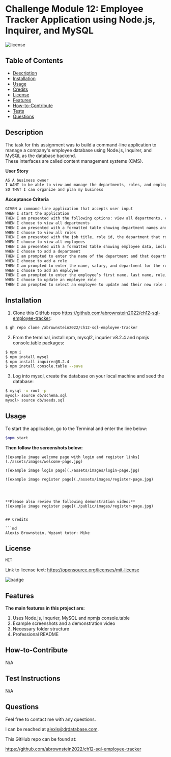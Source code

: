 # Challenge Module 12: Employee Tracker Application using Node.js, Inquirer, and MySQL

![license](https://img.shields.io/badge/license-MIT-black)

## Table of Contents

- [Description](#description)
- [Installation](#installation)
- [Usage](#usage)
- [Credits](#credits)
- [License](#license)
- [Features](#features)
- [How-to-Contribute](#how-to-contribute)
- [Tests](#test-instructions)
- [Questions](#questions)

## Description
The task for this assignment was to build a command-line application to manage a company's employee database using Node.js, Inquirer, and MySQL as the database backend.  
These interfaces are called content management systems (CMS).

**User Story**

```md
AS A business owner
I WANT to be able to view and manage the departments, roles, and employees in my company
SO THAT I can organize and plan my business

```

**Acceptance Criteria**

```md
GIVEN a command-line application that accepts user input
WHEN I start the application
THEN I am presented with the following options: view all departments, view all roles, view all employees, add a department, add a role, add an employee, and update an employee role
WHEN I choose to view all departments
THEN I am presented with a formatted table showing department names and department ids
WHEN I choose to view all roles
THEN I am presented with the job title, role id, the department that role belongs to, and the salary for that role
WHEN I choose to view all employees
THEN I am presented with a formatted table showing employee data, including employee ids, first names, last names, job titles, departments, salaries, and managers that the employees report to
WHEN I choose to add a department
THEN I am prompted to enter the name of the department and that department is added to the database
WHEN I choose to add a role
THEN I am prompted to enter the name, salary, and department for the role and that role is added to the database
WHEN I choose to add an employee
THEN I am prompted to enter the employee’s first name, last name, role, and manager, and that employee is added to the database
WHEN I choose to update an employee role
THEN I am prompted to select an employee to update and their new role and this information is updated in the database 

```

## Installation
<!-- audience is other developers -->

1. Clone this GitHub repo https://github.com/abrownstein2022/ch12-sql-employee-tracker:
<!-- Check out the gh cli tool from github -->
```bash
$ gh repo clone /abrownstein2022/ch12-sql-employee-tracker
```

2. From the terminal, install npm, mysql2, inqurier v8.2.4 and npmjs console.table packages:

```bash
$ npm i
$ npm install mysql
$ npm install inquirer@8.2.4
$ npm install console.table --save

```

3. Log into mysql, create the database on your local machine and seed the database:

```bash
$ mysql -u root -p 
mysql> source db/schema.sql
mysql> source db/seeds.sql
```

## Usage

To start the application, go to the Terminal and enter the line below:
```bash
$npm start
```

**Then follow the screenshots below:**
```
![example image welcome page with login and register links](./assets/images/welcome-page.jpg)

![example image login page](./assets/images/login-page.jpg)

![example image register page](./assets/images/register-page.jpg)




**Please also review the following demonstration video:**
![example image register page](./public/images/register-page.jpg)


## Credits

```md
Alexis Brownstein, Wyzant tutor: Mike
```

## License

 ```md
 MIT 
```

Link to license text:
https://opensource.org/licenses/mit-license


![badge](https://img.shields.io/badge/license-mit-black)


## Features

<!-- 
# h1
###### h6
**bold**
*italic*
_underline_

| key | value |
|-|-|
| name | 'bob' |


- list
- items

1. numberd
1. list
1. all ones - auttomatic numbering
Feattures for *future* development
 -->
**The main features in this project are:**<br>
1. Uses Node.js, Inqurier, MySQL and npmjs console.table
1. Example screenshots and a demonstration video
1. Necessary folder structure 
1. Professional README

## How-to-Contribute

N/A

## Test Instructions

N/A

## Questions

Feel free to contact me with any questions.

I can be reached at alexis@drdatabase.com.

This GitHub repo can be found at:
  
https://github.com/abrownstein2022/ch12-sql-employee-tracker
 


